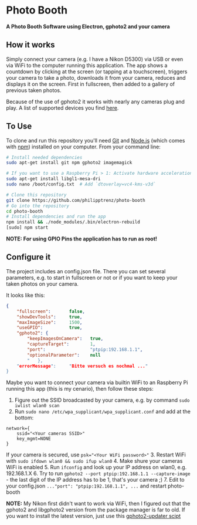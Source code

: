 # Photo Booth

**A Photo Booth Software using Electron, gphoto2 and your camera**

## How it works

Simply connect your camera (e.g. I have a Nikon D5300) via USB or even via WiFi to the computer running this application. The app shows a countdown by clicking at the screen (or tapping at a touchscreen), triggers your camera to take a photo, downloads it from your camera, reduces and displays it on the screen. First in fullscreen, then added to a gallery of previous taken photos.

Because of the use of gphoto2 it works with nearly any cameras plug and play. A list of supported devices you find [here](http://gphoto.org/proj/libgphoto2/support.php).

## To Use

To clone and run this repository you'll need [Git](https://git-scm.com) and [Node.js](https://nodejs.org/en/download/) (which comes with [npm](http://npmjs.com)) installed on your computer. From your command line:

```bash
# Install needed dependencies
sudo apt-get install git npm gphoto2 imagemagick

# If you want to use a Raspberry Pi > 1: Activate hardware acceleration
sudo apt-get install libgl1-mesa-dri
sudo nano /boot/config.txt 	# Add `dtoverlay=vc4-kms-v3d`

# Clone this repository
git clone https://github.com/philipptrenz/photo-booth
# Go into the repository
cd photo-booth
# Install dependencies and run the app
npm install && ./node_modules/.bin/electron-rebuild
[sudo] npm start
```
**NOTE: For using GPIO Pins the application has to run as root!**

## Configure it

The project includes an config.json file. There you can set several parameters, e.g. to start in fullscreen or not or if you want to keep your taken photos on your camera.

It looks like this:

```json
{
	"fullscreen": 		false,
	"showDevTools": 	true,
	"maxImageSize": 	1500,
	"useGPIO": 			true,
	"gphoto2": {
		"keepImagesOnCamera": 	true,
		"captureTarget": 		1,
		"port":					"ptpip:192.168.1.1",
		"optionalParameter": 	null
		"	},
	"errorMessage": 	"Bitte versuch es nochmal ..."
}
```

Maybe you want to connect your camera via builtin WiFi to an Raspberry Pi running this app (this is my cenario), then follow these steps:

1. Figure out the SSID broadcasted by your camera, e.g. by command `sudo iwlist wlan0 scan`
2. Run `sudo nano /etc/wpa_supplicant/wpa_supplicant.conf` and add at the bottom:
```
network={
    ssid="<Your cameras SSID>"
    key_mgmt=NONE
}
```
If your camera is secured, use `psk="<Your WiFi password>"`
3. Restart WiFi with `sudo ifdown wlan0 && sudo ifup wlan0`
4. Make shure your cameras WiFi is enabled
5. Run `ifconfig` and look up your IP address on wlan0, e.g. 192.168.1.X
6. Try to run `gphoto2 --port ptpip:192.168.1.1 --capture-image` - the last digit of the IP address has to be 1, that's your camera ;)
7. Edit to your config.json `..."port": "ptpip:192.168.1.1", ...` and restart photo-booth

**NOTE:** My Nikon first didn't want to work via WiFi, then I figured out that the  gphoto2 and libgphoto2 version from the package manager is far to old. If you want to install the latest version, just use this [gphoto2-updater scipt](https://github.com/gonzalo/gphoto2-updater)